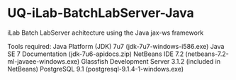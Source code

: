 UQ-iLab-BatchLabServer-Java
===========================

iLab Batch LabServer achitecture using the Java jax-ws framework

Tools required:
Java Platform (JDK) 7u7 (jdk-7u7-windows-i586.exe)
Java SE 7 Documentation (jdk-7u6-apidocs.zip)
NetBeans IDE 7.2 (netbeans-7.2-ml-javaee-windows.exe)
Glassfish Development Server 3.1.2 (included in NetBeans)
PostgreSQL 9.1 (postgresql-9.1.4-1-windows.exe)
